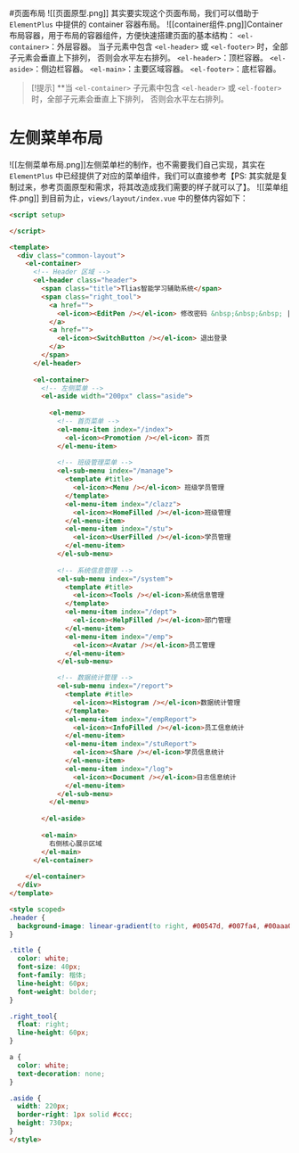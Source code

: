 #页面布局
![[页面原型.png]]
其实要实现这个页面布局，我们可以借助于 `ElementPlus` 中提供的 container 容器布局。
![[container组件.png]]Container布局容器，用于布局的容器组件，方便快速搭建页面的基本结构：
`<el-container>`：外层容器。 当子元素中包含 `<el-header>` 或 `<el-footer>` 时，全部子元素会垂直上下排列， 否则会水平左右排列。
`<el-header>`：顶栏容器。
`<el-aside>`：侧边栏容器。
`<el-main>`：主要区域容器。
`<el-footer>`：底栏容器。

> [!提示]
> **当 `<el-container>` 子元素中包含 `<el-header>` 或 `<el-footer>` 时，全部子元素会垂直上下排列， 否则会水平左右排列。

# 左侧菜单布局

![[左侧菜单布局.png]]左侧菜单栏的制作，也不需要我们自己实现，其实在 `ElementPlus` 中已经提供了对应的菜单组件，我们可以直接参考【PS: 其实就是复制过来，参考页面原型和需求，将其改造成我们需要的样子就可以了】。
![[菜单组件.png]]
到目前为止，`views/layout/index.vue` 中的整体内容如下：

```HTML
<script setup>

</script>

<template>
  <div class="common-layout">
    <el-container>
      <!-- Header 区域 -->
      <el-header class="header">
        <span class="title">Tlias智能学习辅助系统</span>
        <span class="right_tool">
          <a href="">
            <el-icon><EditPen /></el-icon> 修改密码 &nbsp;&nbsp;&nbsp; |  &nbsp;&nbsp;&nbsp;
          </a>
          <a href="">
            <el-icon><SwitchButton /></el-icon> 退出登录
          </a>
        </span>
      </el-header>
      
      <el-container>
        <!-- 左侧菜单 -->
        <el-aside width="200px" class="aside">
          
          <el-menu>
            <!-- 首页菜单 -->
            <el-menu-item index="/index">
              <el-icon><Promotion /></el-icon> 首页
            </el-menu-item>
            
            <!-- 班级管理菜单 -->
            <el-sub-menu index="/manage">
              <template #title>
                <el-icon><Menu /></el-icon> 班级学员管理
              </template>
              <el-menu-item index="/clazz">
                <el-icon><HomeFilled /></el-icon>班级管理
              </el-menu-item>
              <el-menu-item index="/stu">
                <el-icon><UserFilled /></el-icon>学员管理
              </el-menu-item>
            </el-sub-menu>
            
            <!-- 系统信息管理 -->
            <el-sub-menu index="/system">
              <template #title>
                <el-icon><Tools /></el-icon>系统信息管理
              </template>
              <el-menu-item index="/dept">
                <el-icon><HelpFilled /></el-icon>部门管理
              </el-menu-item>
              <el-menu-item index="/emp">
                <el-icon><Avatar /></el-icon>员工管理
              </el-menu-item>
            </el-sub-menu>

            <!-- 数据统计管理 -->
            <el-sub-menu index="/report">
              <template #title>
                <el-icon><Histogram /></el-icon>数据统计管理
              </template>
              <el-menu-item index="/empReport">
                <el-icon><InfoFilled /></el-icon>员工信息统计
              </el-menu-item>
              <el-menu-item index="/stuReport">
                <el-icon><Share /></el-icon>学员信息统计
              </el-menu-item>
              <el-menu-item index="/log">
                <el-icon><Document /></el-icon>日志信息统计
              </el-menu-item>
            </el-sub-menu>
          </el-menu>
          
        </el-aside>
        
        <el-main>
          右侧核心展示区域
        </el-main>
      </el-container>
      
    </el-container>
  </div>
</template>

<style scoped>
.header {
  background-image: linear-gradient(to right, #00547d, #007fa4, #00aaa0, #00d072, #a8eb12);
}

.title {
  color: white;
  font-size: 40px;
  font-family: 楷体;
  line-height: 60px;
  font-weight: bolder;
}

.right_tool{
  float: right;
  line-height: 60px;
}

a {
  color: white;
  text-decoration: none;
}

.aside {
  width: 220px;
  border-right: 1px solid #ccc;
  height: 730px;
}
</style>
```